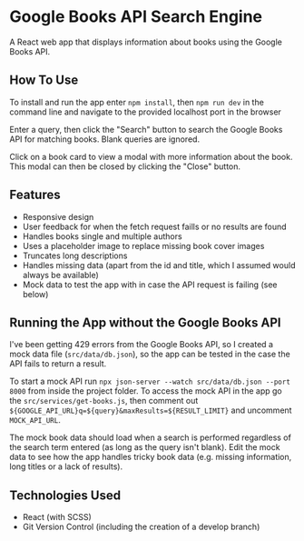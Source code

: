 # Google Books API Search Engine

A React web app that displays information about books using the Google Books API.

## How To Use

To install and run the app enter `npm install`, then `npm run dev` in the command line and navigate to the provided localhost port in the browser

Enter a query, then click the "Search" button to search the Google Books API for matching books. Blank queries are ignored.

Click on a book card to view a modal with more information about the book. This modal can then be closed by clicking the "Close" button.

## Features

- Responsive design
- User feedback for when the fetch request faills or no results are found
- Handles books single and multiple authors
- Uses a placeholder image to replace missing book cover images
- Truncates long descriptions
- Handles missing data (apart from the id and title, which I assumed would always be available)
- Mock data to test the app with in case the API request is failing (see below)

## Running the App without the Google Books API

I've been getting 429 errors from the Google Books API, so I created a mock data file (`src/data/db.json`), so the app can be tested in the case the API fails to return a result.

To start a mock API run `npx json-server --watch src/data/db.json --port 8000` from inside the project folder. To access the mock API in the app go the `src/services/get-books.js`, then comment out `${GOOGLE_API_URL}q=${query}&maxResults=${RESULT_LIMIT}` and uncomment `MOCK_API_URL`.

The mock book data should load when a search is performed regardless of the search term entered (as long as the query isn't blank). Edit the mock data to see how the app handles tricky book data (e.g. missing information, long titles or a lack of results).

## Technologies Used

- React (with SCSS)
- Git Version Control (including the creation of a develop branch)
